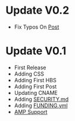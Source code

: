 # Update V0.2
- Fix Typos On [Post](./update-plan-2022-q4/index.html)

# Update V0.1
- First Release
- Adding CSS
- Adding First HBS
- Adding First Post
- Updating CNAME
- Adding [SECURITY.md](SECURITY.md)
- Adding [FUNDING.yml](FUNDING.yml)
- [AMP Support](./amp)